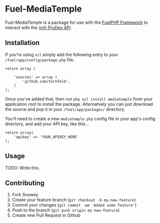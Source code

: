 # Fuel-MediaTemple

Fuel-MediaTemple is a package for use with the [FuelPHP Framework](http://fuelphp.com/) to interact with the [(mt) ProDev API](http://mediatemple.net/api/).

## Installation

If you're using `oil` simply add the following entry to your `/fuel/app/config/package.php` file..

    return array (

    	'sources' => array (
    		'github.com/tarnfeld',
    	)
    );

Once you've added that, then run `php oil install mediatemple` from your application root to install the package. Alternatvely you can just download the source and pop it in your `/fuel/app/packages/` directory.

You'll need to create a new `mediatemple.php` config file in your app's config directory, and add your API key, like this...

    return array(
   		'apikey' => 'YOUR_APIKEY_HERE'
    );


## Usage

TODO: Write this.

## Contributing

1. Fork Snowey
2. Create your feature branch (`git checkout -b my-new-feature`)
3. Commit your changes (`git commit -am 'Added some feature'`)
4. Push to the branch (`git push origin my-new-feature`)
5. Create new Pull Request in Github
